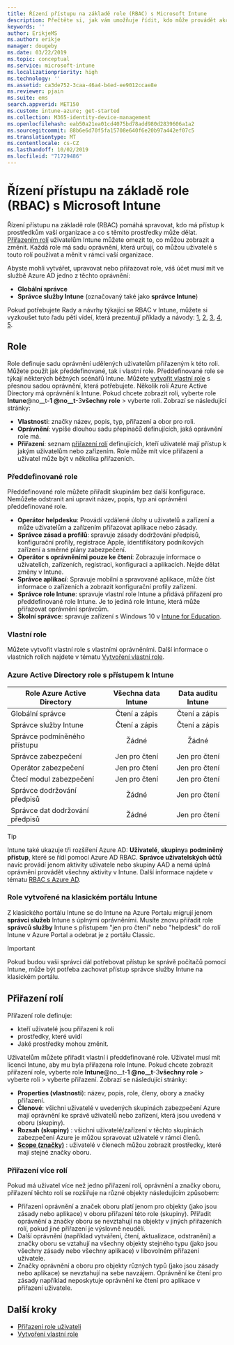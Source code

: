 ```yaml
---
title: Řízení přístupu na základě role (RBAC) s Microsoft Intune
description: Přečtěte si, jak vám umožňuje řídit, kdo může provádět akce a provádět změny v Microsoft Intune.
keywords: ''
author: ErikjeMS
ms.author: erikje
manager: dougeby
ms.date: 03/22/2019
ms.topic: conceptual
ms.service: microsoft-intune
ms.localizationpriority: high
ms.technology: ''
ms.assetid: ca3de752-3caa-46a4-b4ed-ee9012ccae8e
ms.reviewer: pjain
ms.suite: ems
search.appverid: MET150
ms.custom: intune-azure; get-started
ms.collection: M365-identity-device-management
ms.openlocfilehash: eab50a21ea01cd4075bd78add980d2839606a1a2
ms.sourcegitcommit: 88b6e6d70f5fa15708e640f6e20b97a442ef07c5
ms.translationtype: MT
ms.contentlocale: cs-CZ
ms.lasthandoff: 10/02/2019
ms.locfileid: "71729486"
---
```

# <a name="role-based-access-control-rbac-with-microsoft-intune"></a>Řízení přístupu na základě role (RBAC) s Microsoft Intune

Řízení přístupu na základě role (RBAC) pomáhá spravovat, kdo má přístup k prostředkům vaší organizace a co s těmito prostředky může dělat.  [Přiřazením rolí](assign-role.md) uživatelům Intune můžete omezit to, co můžou zobrazit a změnit. Každá role má sadu oprávnění, která určují, co můžou uživatelé s touto rolí používat a měnit v rámci vaší organizace.

Abyste mohli vytvářet, upravovat nebo přiřazovat role, váš účet musí mít ve službě Azure AD jedno z těchto oprávnění:
- **Globální správce**
- **Správce služby Intune** (označovaný také jako **správce Intune**)

Pokud potřebujete Rady a návrhy týkající se RBAC v Intune, můžete si vyzkoušet tuto řadu pěti videí, která prezentují příklady a návody: [1](https://www.youtube.com/watch?v=5deXLMLcnKY), [2](https://www.youtube.com/watch?v=38dnMBLuxbQ), [3](https://www.youtube.com/watch?v=6vqg9cAkMbY), [4](https://www.youtube.com/watch?v=5yOLajFFMHE), [5](https://www.youtube.com/watch?v=P5DDvsSF4Wk).

## <a name="roles"></a>Role
Role definuje sadu oprávnění udělených uživatelům přiřazeným k této roli.
Můžete použít jak předdefinované, tak i vlastní role. Předdefinované role se týkají některých běžných scénářů Intune. Můžete [vytvořit vlastní role](create-custom-role.md) s přesnou sadou oprávnění, která potřebujete. Několik rolí Azure Active Directory má oprávnění k Intune.
Pokud chcete zobrazit roli, vyberte role **Intune**@no__t-**1 @no__t**-3**všechny role** > vyberte roli. Zobrazí se následující stránky:

- **Vlastnosti**: značky název, popis, typ, přiřazení a obor pro roli. 
- **Oprávnění**: vypíše dlouhou sadu přepínačů definujících, jaká oprávnění role má.
- **Přiřazení**: seznam [přiřazení rolí]( assign-role.md) definujících, kteří uživatelé mají přístup k jakým uživatelům nebo zařízením. Role může mít více přiřazení a uživatel může být v několika přiřazeních.

### <a name="built-in-roles"></a>Předdefinované role
Předdefinované role můžete přiřadit skupinám bez další konfigurace. Nemůžete odstranit ani upravit název, popis, typ ani oprávnění předdefinované role.

- **Operátor helpdesku**: Provádí vzdálené úlohy u uživatelů a zařízení a může uživatelům a zařízením přiřazovat aplikace nebo zásady.
- **Správce zásad a profilů**: spravuje zásady dodržování předpisů, konfigurační profily, registrace Apple, identifikátory podnikových zařízení a směrné plány zabezpečení.
- **Operátor s oprávněními pouze ke čtení**: Zobrazuje informace o uživatelích, zařízeních, registraci, konfiguraci a aplikacích. Nejde dělat změny v Intune.
- **Správce aplikací**: Spravuje mobilní a spravované aplikace, může číst informace o zařízeních a zobrazit konfigurační profily zařízení.
- **Správce role Intune**: spravuje vlastní role Intune a přidává přiřazení pro předdefinované role Intune. Je to jediná role Intune, která může přiřazovat oprávnění správcům.
- **Školní správce**: spravuje zařízení s Windows 10 v [Intune for Education](../introduction-intune-education.md).

### <a name="custom-roles"></a>Vlastní role
Můžete vytvořit vlastní role s vlastními oprávněními. Další informace o vlastních rolích najdete v tématu [Vytvoření vlastní role](create-custom-role.md).

### <a name="azure-active-directory-roles-with-intune-access"></a>Azure Active Directory role s přístupem k Intune
| Role Azure Active Directory | Všechna data Intune | Data auditu Intune |
| --- | :---: | :---: |
| Globální správce | Čtení a zápis | Čtení a zápis |
| Správce služby Intune | Čtení a zápis | Čtení a zápis |
| Správce podmíněného přístupu | Žádné | Žádné |
| Správce zabezpečení | Jen pro čtení | Jen pro čtení |
| Operátor zabezpečení | Jen pro čtení | Jen pro čtení |
| Čtecí modul zabezpečení | Jen pro čtení | Jen pro čtení |
| Správce dodržování předpisů | Žádné | Jen pro čtení |
| Správce dat dodržování předpisů | Žádné | Jen pro čtení |

> [!TIP]
> Intune také ukazuje tři rozšíření Azure AD: **Uživatelé**, **skupiny**a **podmíněný přístup**, které se řídí pomocí Azure AD RBAC. **Správce uživatelských účtů** navíc provádí jenom aktivity uživatele nebo skupiny AAD a nemá úplná oprávnění provádět všechny aktivity v Intune. Další informace najdete v tématu [RBAC s Azure AD](https://docs.microsoft.com/azure/active-directory/active-directory-assign-admin-roles).
### <a name="roles-created-in-the-intune-classic-portal"></a>Role vytvořené na klasickém portálu Intune
Z klasického portálu Intune se do Intune na Azure Portalu migrují jenom **správci služeb** Intune s úplnými oprávněními. Musíte znovu přiřadit role **správců služby** Intune s přístupem "jen pro čtení" nebo "helpdesk" do rolí Intune v Azure Portal a odebrat je z portálu Classic.
> [!IMPORTANT]
> Pokud budou vaši správci dál potřebovat přístup ke správě počítačů pomocí Intune, může být potřeba zachovat přístup správce služby Intune na klasickém portálu.

## <a name="role-assignments"></a>Přiřazení rolí
Přiřazení role definuje:

- kteří uživatelé jsou přiřazeni k roli
- prostředky, které uvidí
- Jaké prostředky mohou změnit.

Uživatelům můžete přiřadit vlastní i předdefinované role. Uživatel musí mít licenci Intune, aby mu byla přiřazena role Intune.
Pokud chcete zobrazit přiřazení role, vyberte role **Intune**@no__t-**1 @no__t**-3**všechny role** > vyberte roli > vyberte přiřazení. Zobrazí se následující stránky:

- **Properties (vlastnosti**): název, popis, role, členy, obory a značky přiřazení.
- **Členové**: všichni uživatelé v uvedených skupinách zabezpečení Azure mají oprávnění ke správě uživatelů nebo zařízení, která jsou uvedená v oboru (skupiny).
- **Rozsah (skupiny)** : všichni uživatelé/zařízení v těchto skupinách zabezpečení Azure je můžou spravovat uživatelé v rámci členů.
- **[Scope (značky)](scope-tags.md)** : uživatelé v členech můžou zobrazit prostředky, které mají stejné značky oboru.

### <a name="multiple-role-assignments"></a>Přiřazení více rolí
Pokud má uživatel více než jedno přiřazení rolí, oprávnění a značky oboru, přiřazení těchto rolí se rozšiřuje na různé objekty následujícím způsobem:

- Přiřazení oprávnění a značek oboru platí jenom pro objekty (jako jsou zásady nebo aplikace) v oboru přiřazení této role (skupiny). Přiřadit oprávnění a značky oboru se nevztahují na objekty v jiných přiřazeních rolí, pokud jiné přiřazení je výslovně neudělí.
- Další oprávnění (například vytváření, čtení, aktualizace, odstranění) a značky oboru se vztahují na všechny objekty stejného typu (jako jsou všechny zásady nebo všechny aplikace) v libovolném přiřazení uživatele.
- Značky oprávnění a oboru pro objekty různých typů (jako jsou zásady nebo aplikace) se nevztahují na sebe navzájem. Oprávnění ke čtení pro zásady například neposkytuje oprávnění ke čtení pro aplikace v přiřazení uživatele.

## <a name="next-steps"></a>Další kroky
- [Přiřazení role uživateli](assign-role.md)
- [Vytvoření vlastní role](create-custom-role.md)
